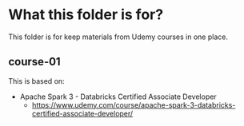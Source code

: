 # What this folder is for?

This folder is for keep materials from Udemy courses in one place.

## course-01

This is based on: 
- Apache Spark 3 - Databricks Certified Associate Developer 
  - https://www.udemy.com/course/apache-spark-3-databricks-certified-associate-developer/
